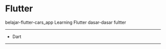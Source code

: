 # Flutter
belajar-flutter-cars_app
Learning Flutter
dasar-dasar fultter

******************
* Dart
******************
